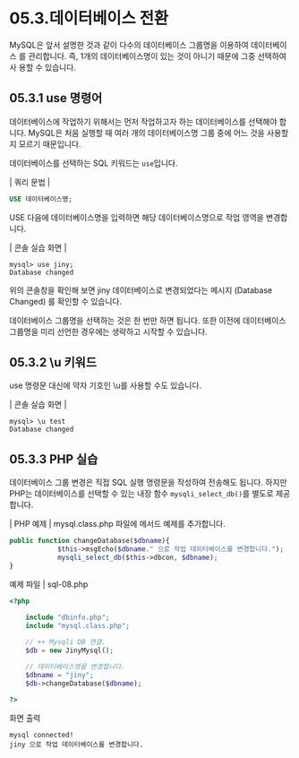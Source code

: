 # 05.3.데이터베이스 전환 
MySQL은 앞서 설명한 것과 같이 다수의 데이터베이스 그룹명을 이용하여 데이터베이스 를 관리합니다. 즉, 1개의 데이터베이스명이 있는 것이 아니기 때문에 그중 선택하여 사 용할 수 있습니다.  

## 05.3.1 use 명령어 
데이터베이스에 작업하기 위해서는 먼저 작업하고자 하는 데이터베이스를 선택해야 합 니다. MySQL은 처음 실행할 때 여러 개의 데이터베이스명 그룹 중에 어느 것을 사용할 지 모르기 때문입니다.  

데이터베이스를 선택하는 SQL 키워드는 `use`입니다. 

| 쿼리 문법 | 
```sql
USE 데이터베이스명; 
```

USE 다음에 데이터베이스명을 입력하면 해당 데이터베이스명으로 작업 영역을 변경합니다.  

| 콘솔 실습 화면 | 
```
mysql> use jiny;
Database changed
```

위의 콘솔창을 확인해 보면 jiny 데이터베이스로 변경되었다는 메시지 (Database Changed) 를 확인할 수 있습니다.  

데이터베이스 그룹명을 선택하는 것은 한 번만 하면 됩니다. 또한 이전에 데이터베이스 그룹명을 미리 선언한 경우에는 생략하고 시작할 수 있습니다.  

## 05.3.2 \u 키워드 
use 명령문 대신에 약자 기호인 \u를 사용할 수도 있습니다. 

| 콘솔 실습 화면 | 
```
mysql> \u test
Database changed
```

## 05.3.3 PHP 실습 
데이터베이스 그룹 변경은 직접 SQL 실행 명령문을 작성하여 전송해도 됩니다. 하지만 PHP는 데이터베이스를 선택할 수 있는 내장 함수 `mysqli_select_db()`를 별도로 제공합니다.  

| PHP 예제 | 
mysql.class.php 파일에 메서드 예제를 추가합니다. 

```php
public function changeDatabase($dbname){
            $this->msgEcho($dbname." 으로 작업 데이터베이스를 변경합니다.");
            mysqli_select_db($this->dbcon, $dbname);
}
```

예제 파일 | sql-08.php 
```php
<?php

	include "dbinfo.php";
	include "mysql.class.php";
 
	// ++ Mysqli DB 연결.
	$db = new JinyMysql();

	// 데이터베이스명을 변경합니다.
	$dbname = "jiny";
	$db->changeDatabase($dbname);

?>
```

화면 출력 
```
mysql connected!
jiny 으로 작업 데이터베이스를 변경합니다.
```